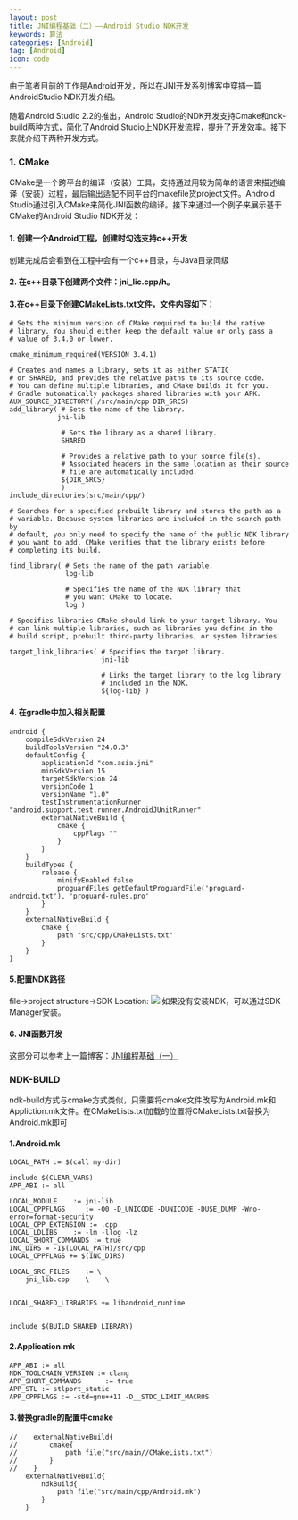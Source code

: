 ```yaml
---
layout: post
title: JNI编程基础（二）——Android Studio NDK开发
keywords: 算法
categories: [Android]
tag: [Android]
icon: code
---
```

由于笔者目前的工作是Android开发，所以在JNI开发系列博客中穿插一篇AndroidStudio NDK开发介绍。

随着Android Studio 2.2的推出，Android Studio的NDK开发支持Cmake和ndk-build两种方式，简化了Android Studio上NDK开发流程，提升了开发效率。接下来就介绍下两种开发方式。

### 1. CMake

CMake是一个跨平台的编译（安装）工具，支持通过用较为简单的语言来描述编译（安装）过程，最后输出适配不同平台的makefile货project文件。Android Studio通过引入CMake来简化JNI函数的编译。接下来通过一个例子来展示基于CMake的Android Studio NDK开发：

#### 1. 创建一个Android工程，创建时勾选支持c++开发

创建完成后会看到在工程中会有一个c++目录，与Java目录同级

#### 2. 在c++目录下创建两个文件：jni_lic.cpp/h。

#### 3.在c++目录下创建CMakeLists.txt文件，文件内容如下：

```
# Sets the minimum version of CMake required to build the native
# library. You should either keep the default value or only pass a
# value of 3.4.0 or lower.

cmake_minimum_required(VERSION 3.4.1)

# Creates and names a library, sets it as either STATIC
# or SHARED, and provides the relative paths to its source code.
# You can define multiple libraries, and CMake builds it for you.
# Gradle automatically packages shared libraries with your APK.
AUX_SOURCE_DIRECTORY(./src/main/cpp DIR_SRCS)
add_library( # Sets the name of the library.
            jni-lib

             # Sets the library as a shared library.
             SHARED

             # Provides a relative path to your source file(s).
             # Associated headers in the same location as their source
             # file are automatically included.
             ${DIR_SRCS}
             )
include_directories(src/main/cpp/)

# Searches for a specified prebuilt library and stores the path as a
# variable. Because system libraries are included in the search path by
# default, you only need to specify the name of the public NDK library
# you want to add. CMake verifies that the library exists before
# completing its build.

find_library( # Sets the name of the path variable.
              log-lib

              # Specifies the name of the NDK library that
              # you want CMake to locate.
              log )

# Specifies libraries CMake should link to your target library. You
# can link multiple libraries, such as libraries you define in the
# build script, prebuilt third-party libraries, or system libraries.

target_link_libraries( # Specifies the target library.
                       jni-lib

                       # Links the target library to the log library
                       # included in the NDK.
                       ${log-lib} )
```

#### 4. 在gradle中加入相关配置

```
android {
    compileSdkVersion 24
    buildToolsVersion "24.0.3"
    defaultConfig {
        applicationId "com.asia.jni"
        minSdkVersion 15
        targetSdkVersion 24
        versionCode 1
        versionName "1.0"
        testInstrumentationRunner "android.support.test.runner.AndroidJUnitRunner"
        externalNativeBuild {
            cmake {
                cppFlags ""
            }
        }
    }
    buildTypes {
        release {
            minifyEnabled false
            proguardFiles getDefaultProguardFile('proguard-android.txt'), 'proguard-rules.pro'
        }
    }
    externalNativeBuild {
        cmake {
            path "src/cpp/CMakeLists.txt"
        }
    }
}
```

#### 5.配置NDK路径

file->project structure->SDK Location: 
![](http://img.blog.csdn.net/20170116212559513?watermark/2/text/aHR0cDovL2Jsb2cuY3Nkbi5uZXQvYXNpYUxJWUFaSE9V/font/5a6L5L2T/fontsize/400/fill/I0JBQkFCMA==/dissolve/70/gravity/SouthEast)
如果没有安装NDK，可以通过SDK Manager安装。

#### 6. JNI函数开发

这部分可以参考上一篇博客：[JNI编程基础（一）](https://yq.aliyun.com/articles/74376?spm=5176.8091938.0.0.noqlT7)

### NDK-BUILD

ndk-build方式与cmake方式类似，只需要将cmake文件改写为Android.mk和Appliction.mk文件。在CMakeLists.txt加载的位置将CMakeLists.txt替换为Android.mk即可

#### 1.Android.mk

```
LOCAL_PATH := $(call my-dir)

include $(CLEAR_VARS)
APP_ABI := all

LOCAL_MODULE    := jni-lib
LOCAL_CPPFLAGS     := -O0 -D_UNICODE -DUNICODE -DUSE_DUMP -Wno-error=format-security
LOCAL_CPP_EXTENSION := .cpp
LOCAL_LDLIBS    := -lm -llog -lz
LOCAL_SHORT_COMMANDS := true
INC_DIRS = -I$(LOCAL_PATH)/src/cpp
LOCAL_CPPFLAGS += $(INC_DIRS)

LOCAL_SRC_FILES    := \
    jni_lib.cpp    \    \


LOCAL_SHARED_LIBRARIES += libandroid_runtime


include $(BUILD_SHARED_LIBRARY)
```

#### 2.Application.mk

```
APP_ABI := all
NDK_TOOLCHAIN_VERSION := clang
APP_SHORT_COMMANDS      := true
APP_STL := stlport_static
APP_CPPFLAGS := -std=gnu++11 -D__STDC_LIMIT_MACROS
```

#### 3.替换gradle的配置中cmake
```
//    externalNativeBuild{
//        cmake{
//            path file("src/main//CMakeLists.txt")
//        }
//    }
    externalNativeBuild{
        ndkBuild{
            path file("src/main/cpp/Android.mk")
        }
    }
```